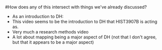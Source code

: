 #How does any of this intersect with things we've already discussed?
- As an introduction to DH:
 - This video seems to be the introduction to DH that HIST3907B is acting as.
- Very much a research methods video
- A lot about mapping being a major aspect of DH (not that I don't agree, but that it appears to be a major aspect)